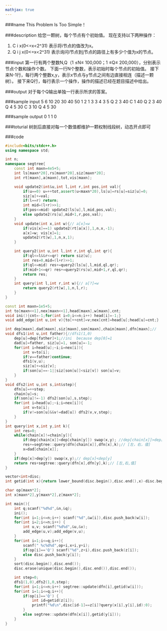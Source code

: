 ```yaml
---
mathjax: true
---
```


###name
This Problem Is Too Simple！

###description
给您一颗树，每个节点有个初始值。
现在支持以下两种操作：
1. C i x(0<=x<2^31) 表示将i节点的值改为x。
2. Q i j x(0<=x<2^31) 表示询问i节点到j节点的路径上有多少个值为x的节点。

<!---more-->

###input
第一行有两个整数N,Q（1 ≤N≤ 100,000；1 ≤Q≤ 200,000），分别表示节点个数和操作个数。
下面一行N个整数，表示初始时每个节点的初始值。
接下来N-1行，每行两个整数x,y，表示x节点与y节点之间有边直接相连（描述一颗树）。
接下来Q行，每行表示一个操作，操作的描述已经在题目描述中给出。

###output
对于每个Q输出单独一行表示所求的答案。

###sample input
5 6
10 20 30 40 50
1 2
1 3
3 4
3 5
Q 2 3 40
C 1 40
Q 2 3 40
Q 4 5 30
C 3 10
Q 4 5 30

###sample output
0
1
1
0

###toturial
树剖后直接对每一个数值都维护一颗权制线段树，动态开点即可

###code
```cpp
#include<bits/stdc++.h>
using namespace std;

int n;
namespace segtree{
    const int maxn=4e5+5;
    int ls[maxn*20],rs[maxn*20],siz[maxn*20];
    int rt[maxn],a[maxn],tot,vis[maxn];

    void update2(int&u,int l,int r,int pos,int val){
        if(u==0) u=++tot,assert(u<maxn*20),ls[u]=rs[u]=siz[u]=0;
        siz[u]+=val;
        if(l==r) return;
        int mid=(l+r)>>1;
        if(pos<=mid) update2(ls[u],l,mid,pos,val);
        else update2(rs[u],mid+1,r,pos,val);
    }
    void update(int x,int w){// a[x]=w
        if(vis[x]==1) update2(rt[a[x]],1,n,x,-1);
        a[x]=w; vis[x]=1;
        update2(rt[w],1,n,x,1);
    }

    int query2(int u,int l,int r,int ql,int qr){
        if(ql<=l&&r<=qr) return siz[u];
        int res=0,mid=(l+r)>>1;
        if(ql<=mid) res+=query2(ls[u],l,mid,ql,qr);
        if(mid+1<=qr) res+=query2(rs[u],mid+1,r,ql,qr);
        return res;
    }
    int query(int l,int r,int w){// a[?]=w
        return query2(rt[w],1,n,l,r);
    }
}

const int maxn=1e5+5;
int to[maxn<<1],nex[maxn<<1],head[maxn],w[maxn],cnt;
void ini(){cnt=-1;for(int i=0;i<=n;i++) head[i]=-1;}
void add_edge(int u,int v){to[++cnt]=v;nex[cnt]=head[u];head[u]=cnt;}

int dep[maxn],dad[maxn],siz[maxn],son[maxn],chain[maxn],dfn[maxn];//
void dfs1(int u,int father){//dfs1(1,0)
    dep[u]=dep[father]+1;//ini  because dep[0]=1
    dad[u]=father, siz[u]=1, son[u]=-1;
    for(int i=head[u];~i;i=nex[i]){
        int v=to[i];
        if(v==father)continue;
        dfs1(v,u);
        siz[u]+=siz[v];
        if(son[u]==-1||siz[son[u]]<siz[v]) son[u]=v;
    }
}
void dfs2(int u,int s,int&step){
    dfn[u]=++step;
    chain[u]=s;
    if(son[u]!=-1) dfs2(son[u],s,step);
    for(int i=head[u];~i;i=nex[i]){
        int v=to[i];
        if(v!=son[u]&&v!=dad[u]) dfs2(v,v,step);
    }
}
int query(int x,int y,int k){
    int res=0;
    while(chain[x]!=chain[y]){
        if(dep[chain[x]]<dep[chain[y]]) swap(x,y); //dep[chain[x]]>dep[chain[y]]
        res+=segtree::query(dfn[chain[x]],dfn[x],k);// [左，右，值]
        x=dad[chain[x]];
    }
    if(dep[x]>dep[y]) swap(x,y);// dep[x]<dep[y]
    return res+segtree::query(dfn[x],dfn[y],k);// [左,右,值]
}

vector<int>disc;
int getid(int x){return lower_bound(disc.begin(),disc.end(),x)-disc.begin()+1;}

char op[maxn*2];
int x[maxn*2],y[maxn*2],z[maxn*2];

int main(){
    int q;scanf("%d%d",&n,&q);
    ini();
    for(int i=1;i<=n;i++) scanf("%d",&w[i]),disc.push_back(w[i]);
    for(int i=2;i<=n;i++) {
        int u,v; scanf("%d%d",&u,&v);
        add_edge(u,v);add_edge(v,u);
    }
    for(int i=1;i<=q;i++){
        scanf(" %c%d%d",op+i,x+i,y+i);
        if(op[i]=='Q') scanf("%d",z+i),disc.push_back(z[i]);
        else disc.push_back(y[i]);
    }
    sort(disc.begin(),disc.end());
    disc.erase(unique(disc.begin(),disc.end()),disc.end());

    int step=0;
    dfs1(1,0),dfs2(1,0,step);
    for(int i=1;i<=n;i++) segtree::update(dfn[i],getid(w[i]));
    for(int i=1;i<=q;i++){
        if(op[i]=='Q') {
            int id=getid(z[i]);
            printf("%d\n",disc[id-1]==z[i]?query(x[i],y[i],id):0);
        }
        else segtree::update(dfn[x[i]],getid(y[i]));
    }
}
```